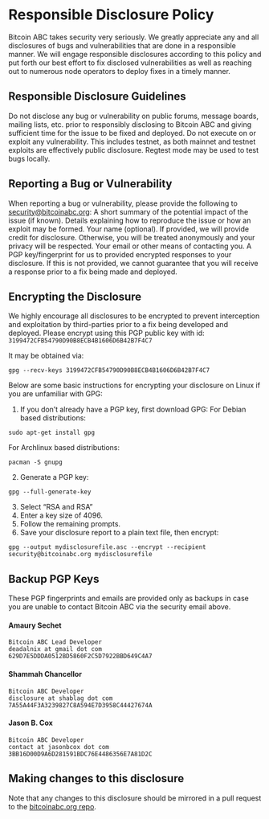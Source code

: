 # Responsible Disclosure Policy

Bitcoin ABC takes security very seriously.  We greatly appreciate any and all disclosures of bugs and vulnerabilities that are done in a responsible manner.  We will engage responsible disclosures according to this policy and put forth our best effort to fix disclosed vulnerabilities as well as reaching out to numerous node operators to deploy fixes in a timely manner.

## Responsible Disclosure Guidelines

Do not disclose any bug or vulnerability on public forums, message boards, mailing lists, etc. prior to responsibly disclosing to Bitcoin ABC and giving sufficient time for the issue to be fixed and deployed.
Do not execute on or exploit any vulnerability.  This includes testnet, as both mainnet and testnet exploits are effectively public disclosure.  Regtest mode may be used to test bugs locally.

## Reporting a Bug or Vulnerability

When reporting a bug or vulnerability, please provide the following to security@bitcoinabc.org:
A short summary of the potential impact of the issue (if known).
Details explaining how to reproduce the issue or how an exploit may be formed.
Your name (optional).  If provided, we will provide credit for disclosure.  Otherwise, you will be treated anonymously and your privacy will be respected.
Your email or other means of contacting you.
A PGP key/fingerprint for us to provided encrypted responses to your disclosure.  If this is not provided, we cannot guarantee that you will receive a response prior to a fix being made and deployed.

## Encrypting the Disclosure

We highly encourage all disclosures to be encrypted to prevent interception and exploitation by third-parties prior to a fix being developed and deployed.  Please encrypt using this PGP public key with id: `3199472CFB54790D90B8ECB4B1606D6B42B7F4C7`

It may be obtained via:
```
gpg --recv-keys 3199472CFB54790D90B8ECB4B1606D6B42B7F4C7
```

Below are some basic instructions for encrypting your disclosure on Linux if you are unfamiliar with GPG:

1. If you don’t already have a PGP key, first download GPG:
For Debian based distributions:
```
sudo apt-get install gpg
```
For Archlinux based distributions:
```
pacman -S gnupg
```
2. Generate a PGP key:
```
gpg --full-generate-key
```
3. Select “RSA and RSA”
4. Enter a key size of 4096.
5. Follow the remaining prompts.
6. Save your disclosure report to a plain text file, then encrypt:
```
gpg --output mydisclosurefile.asc --encrypt --recipient security@bitcoinabc.org mydisclosurefile
```

## Backup PGP Keys

These PGP fingerprints and emails are provided only as backups in case you are unable to contact Bitcoin ABC via the security email above.

#### Amaury Sechet
```
Bitcoin ABC Lead Developer
deadalnix at gmail dot com
629D7E5DDDA0512BD5860F2C5D7922BBD649C4A7
```

#### Shammah Chancellor
```
Bitcoin ABC Developer
disclosure at shablag dot com
7A55A44F3A3239827C8A594E7D3958C44427674A
```

#### Jason B. Cox
```
Bitcoin ABC Developer
contact at jasonbcox dot com
3BB16D00D9A6D281591BDC76E4486356E7A81D2C
```

## Making changes to this disclosure

Note that any changes to this disclosure should be mirrored in a pull request to the [bitcoinabc.org repo](https://github.com/Bitcoin-ABC/bitcoinabc.org).
